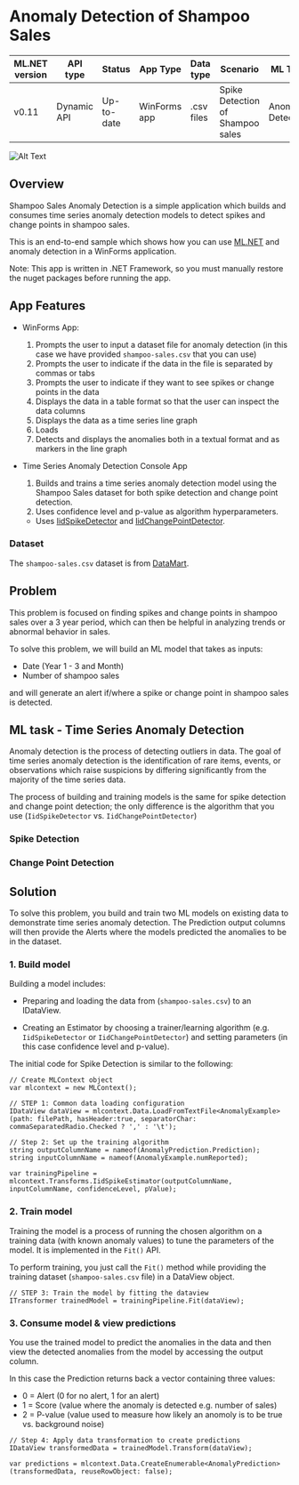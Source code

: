 # Anomaly Detection of Shampoo Sales

| ML.NET version | API type          | Status                        | App Type    | Data type | Scenario            | ML Task                   | Algorithms                  |
|----------------|-------------------|-------------------------------|-------------|-----------|---------------------|---------------------------|-----------------------------|
| v0.11         | Dynamic API | Up-to-date | WinForms app | .csv files | Spike Detection of Shampoo sales | Anomaly Detection | IID Spike Detection |

![Alt Text](https://github.com/briacht/machinelearning-samples/raw/master/samples/csharp/end-to-end-apps/AnomalyDetection-SalesSpike-WinForms/ShampooSalesSpikeDetection/images/shampoosales.gif)

## Overview
Shampoo Sales Anomaly Detection is a simple application which builds and consumes time series anomaly detection models to detect spikes and change points in shampoo sales.

This is an end-to-end sample which shows how you can use [ML.NET](https://www.microsoft.com/net/learn/apps/machine-learning-and-ai/ml-dotnet) and anomaly detection in a WinForms application.

Note: This app is written in .NET Framework, so you must manually restore the nuget packages before running the app.

## App Features
* WinForms App:
    1. Prompts the user to input a dataset file for anomaly detection (in this case we have provided `shampoo-sales.csv` that you can use)
    2. Prompts the user to indicate if the data in the file is separated by commas or tabs
    3. Prompts the user to indicate if they want to see spikes or change points in the data
    4. Displays the data in a table format so that the user can inspect the data columns
    5. Displays the data as a time series line graph
    6. Loads 
    7. Detects and displays the anomalies both in a textual format and as markers in the line graph

* Time Series Anomaly Detection Console App
    1. Builds and trains a time series anomaly detection model using the Shampoo Sales dataset for both spike detection and change point detection.
    2. Uses confidence level and p-value as algorithm hyperparameters.
    * Uses [IidSpikeDetector](https://docs.microsoft.com/dotnet/api/microsoft.ml.transforms.timeseries.iidspikedetector?view=ml-dotnet) and [IidChangePointDetector](https://docs.microsoft.com/dotnet/api/microsoft.ml.transforms.timeseries.iidchangepointdetector?view=ml-dotnet).

### Dataset
The `shampoo-sales.csv` dataset is from [DataMart](https://datamarket.com/data/set/22r0/sales-of-shampoo-over-a-three-year-period#!ds=22r0&display=line).

## Problem
This problem is focused on finding spikes and change points in shampoo sales over a 3 year period, which can then be helpful in analyzing trends or abnormal behavior in sales.

To solve this problem, we will build an ML model that takes as inputs:
* Date (Year 1 - 3 and Month)
* Number of shampoo sales

and will generate an alert if/where a spike or change point in shampoo sales is detected.

## ML task - Time Series Anomaly Detection
Anomaly detection is the process of detecting outliers in data. The goal of time series anomaly detection is the identification of rare items, events, or observations which raise suspicions by differing significantly from the majority of the time series data.

The process of building and training models is the same for spike detection and change point detection; the only difference is the algorithm that you use (`IidSpikeDetector` vs. `IidChangePointDetector`)

### Spike Detection

### Change Point Detection

## Solution
To solve this problem, you build and train two ML models on existing data to demonstrate time series anomaly detection. The Prediction output columns will then provide the Alerts where the models predicted the anomalies to be in the dataset.

### 1. Build model

Building a model includes:

* Preparing and loading the data from (`shampoo-sales.csv`) to an IDataView.

* Creating an Estimator by choosing a trainer/learning algorithm (e.g. `IidSpikeDetector` or `IidChangePointDetector`) and setting parameters (in this case confidence level and p-value).

The initial code for Spike Detection is similar to the following:

```CSharp
// Create MLContext object
var mlcontext = new MLContext();

// STEP 1: Common data loading configuration
IDataView dataView = mlcontext.Data.LoadFromTextFile<AnomalyExample>(path: filePath, hasHeader:true, separatorChar: commaSeparatedRadio.Checked ? ',' : '\t');

// Step 2: Set up the training algorithm
string outputColumnName = nameof(AnomalyPrediction.Prediction);
string inputColumnName = nameof(AnomalyExample.numReported);

var trainingPipeline = mlcontext.Transforms.IidSpikeEstimator(outputColumnName, inputColumnName, confidenceLevel, pValue);
```

### 2. Train model
Training the model is a process of running the chosen algorithm on a training data (with known anomaly values) to tune the parameters of the model. It is implemented in the `Fit()` API.

To perform training, you just call the `Fit()` method while providing the training dataset (`shampoo-sales.csv` file) in a DataView object.
```CSharp
// STEP 3: Train the model by fitting the dataview
ITransformer trainedModel = trainingPipeline.Fit(dataView);
```

### 3. Consume model & view predictions
You use the trained model to predict the anomalies in the data and then view the detected anomalies from the model by accessing the output column.

In this case the Prediction returns back a vector containing three values:
* 0 = Alert (0 for no alert, 1 for an alert)
* 1 = Score (value where the anomaly is detected e.g. number of sales)
* 2 = P-value (value used to measure how likely an anomoly is to be true vs. background noise)

```CSharp
// Step 4: Apply data transformation to create predictions
IDataView transformedData = trainedModel.Transform(dataView);

var predictions = mlcontext.Data.CreateEnumerable<AnomalyPrediction>(transformedData, reuseRowObject: false);
```
